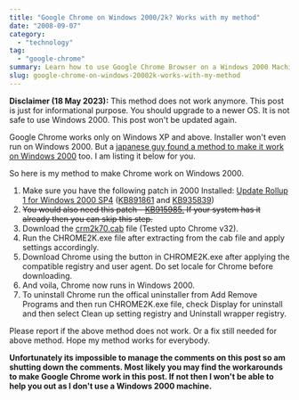 ```yaml
---
title: "Google Chrome on Windows 2000/2k? Works with my method"
date: "2008-09-07"
category:
  - "technology"
tag:
  - "google-chrome"
summary: Learn how to use Google Chrome Browser on a Windows 2000 Machine (Does not work anymore).
slug: google-chrome-on-windows-20002k-works-with-my-method
---
```


**Disclaimer (18 May 2023):** This method does not work anymore. This post is just for informational purpose. You should upgrade to a newer OS. It is not safe to use Windows 2000. This post won't be updated again.

Google Chrome works only on Windows XP and above. Installer won't even run on Windows 2000. But a [japanese guy found a method to make it work on Windows 2000](http://blog.livedoor.jp/blackwingcat/archives/360097.html) too. I am listing it below for you.

So here is my method to make Chrome work on Windows 2000.

1. Make sure you have the following patch in 2000 Installed: [Update Rollup 1 for Windows 2000 SP4](https://www.catalog.update.microsoft.com/Search.aspx?q=Windows%202000%20Service%20Pack%204) ([KB891861](https://www.catalog.update.microsoft.com/Search.aspx?q=KB891861) and [KB935839](https://www.catalog.update.microsoft.com/Search.aspx?q=KB935839))
2. ~~You would also need this patch - [KB915985.](https://support.microsoft.com/kb/915985) If your system has it already then you can skip this step.~~
3. Download the [crm2k70.cab](/download/crm2k70.cab) file (Tested upto Chrome v32).
4. Run the CHROME2K.exe file after extracting from the cab file and apply settings accordingly.
5. Download Chrome using the button in CHROME2K.exe after applying the compatible registry and user agent. Do set locale for Chrome before downloading.
6. And voila, Chrome now runs in Windows 2000.
7. To uninstall Chrome run the offical uninstaller from Add Remove Programs and then run CHROME2K.exe file, check Display for uninstall and then select Clean up setting registry and Uninstall wrapper registry.

Please report if the above method does not work. Or a fix still needed for above method. Hope my method works for everybody.

**Unfortunately its impossible to manage the comments on this post so am shutting down the comments. Most likely you may find the workarounds to make Google Chrome work in this post. If not then I won't be able to help you out as I don't use a Windows 2000 machine.**
